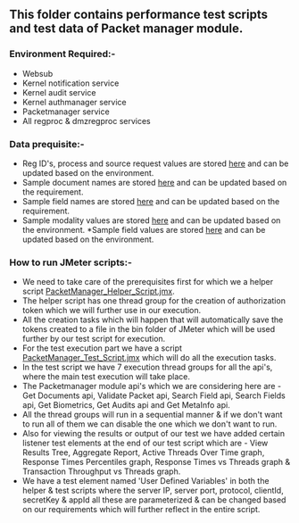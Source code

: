 ## This folder contains performance test scripts and test data of Packet manager module.

### Environment Required:-
* Websub
* Kernel notification service
* Kernel audit service
* Kernel authmanager service
* Packetmanager service
* All regproc & dmzregproc services

### Data prequisite:-
* Reg ID's, process and source request values are stored [here](https://github.com/mosip/mosip-performance-tests-mt/blob/1.1.5/commons/packetmanager/support-files/ridProcess%26Source.txt) and can be updated based on the environment.
* Sample document names are stored [here](https://github.com/mosip/mosip-performance-tests-mt/blob/1.1.5/commons/packetmanager/support-files/documentNames.txt) and can be updated based on the requirement.
* Sample field names are stored [here](https://github.com/mosip/mosip-performance-tests-mt/blob/1.1.5/commons/packetmanager/support-files/fieldNames.txt) and can be updated based on the requirement.
* Sample modality values are stored [here](https://github.com/mosip/mosip-performance-tests-mt/blob/1.1.5/commons/packetmanager/support-files/modalityValues.txt) and can be updated based on the environment.
*Sample field values are stored [here](https://github.com/mosip/mosip-performance-tests-mt/blob/1.1.5/commons/packetmanager/support-files/searchFieldsRequestBody.csv) and can be updated based on the environment.

### How to run JMeter scripts:-
* We need to take care of the prerequisites first for which we a helper script [PacketManager_Helper_Script.jmx](https://github.com/mosip/mosip-performance-tests-mt/blob/1.1.5/commons/packetmanager/scripts/PacketManager_Helper_Script.jmx).
* The helper script has one thread group for the creation of authorization token which we will further use in our execution.
* All the creation tasks which will happen that will automatically save the tokens created to a file in the bin folder of JMeter which will be used further by our test script for execution.
* For the test execution part we have a script [PacketManager_Test_Script.jmx](https://github.com/mosip/mosip-performance-tests-mt/blob/1.1.5/commons/packetmanager/scripts/PacketManager_Test_Script.jmx) which will do all the execution tasks.
* In the test script we have 7 execution thread groups for all the api's, where the main test execution will take place.
* The Packetmanager module api's which we are considering here are - Get Documents api, Validate Packet api, Search Field api, Search Fields api, Get Biometrics, Get Audits api and Get MetaInfo api.
* All the thread groups will run in a sequential manner & if we don't want to run all of them we can disable the one which we don't want to run.
* Also for viewing the results or output of our test we have added certain listener test elements at the end of our test script which are - View Results Tree, Aggregate Report, Active Threads Over Time graph, Response Times Percentiles graph, Response Times vs Threads graph & Transaction Throughput vs Threads graph.
* We have a test element named 'User Defined Variables' in both the helper & test scripts where the server IP, server port, protocol, clientId, secretKey & appId all these are parameterized & can be changed based on our requirements which will further reflect in the entire script.
